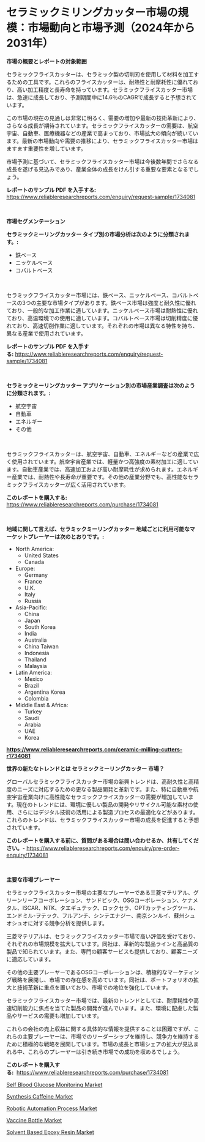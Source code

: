 <p><h1>セラミックミリングカッター市場の規模：市場動向と市場予測（2024年から2031年）</h1></p><p><strong>市場の概要とレポートの対象範囲</strong></p>
<p><p>セラミックフライスカッターは、セラミック製の切削刃を使用して材料を加工するための工具です。これらのフライスカッターは、耐熱性と耐摩耗性に優れており、高い加工精度と長寿命を持っています。セラミックフライスカッター市場は、急速に成長しており、予測期間中に14.6％のCAGRで成長すると予想されています。</p><p>この市場の現在の見通しは非常に明るく、需要の増加や最新の技術革新により、さらなる成長が期待されています。セラミックフライスカッターの需要は、航空宇宙、自動車、医療機器などの産業で高まっており、市場拡大の傾向が続いています。最新の市場動向や需要の推移により、セラミックフライスカッター市場はますます重要性を増しています。</p><p>市場予測に基づいて、セラミックフライスカッター市場は今後数年間でさらなる成長を遂げる見込みであり、産業全体の成長をけん引する重要な要素となるでしょう。</p></p>
<p><strong>レポートのサンプル PDF を入手する:</strong> <a href="https://www.reliableresearchreports.com/enquiry/request-sample/1734081">https://www.reliableresearchreports.com/enquiry/request-sample/1734081</a></p>
<p>&nbsp;</p>
<p><strong>市場セグメンテーション</strong></p>
<p><strong>セラミックミーリングカッター タイプ別の市場分析は次のように分類されます。:</strong></p>
<p><ul><li>鉄ベース</li><li>ニッケルベース</li><li>コバルトベース</li></ul></p>
<p>&nbsp;</p>
<p><p>セラミックフライスカッター市場には、鉄ベース、ニッケルベース、コバルトベースの3つの主要な市場タイプがあります。鉄ベース市場は強度と耐久性に優れており、一般的な加工作業に適しています。ニッケルベース市場は耐熱性に優れており、高温環境での使用に適しています。コバルトベース市場は切削精度に優れており、高速切削作業に適しています。それぞれの市場は異なる特性を持ち、異なる産業で使用されています。</p></p>
<p><strong>レポートのサンプル PDF を入手する:</strong>&nbsp;<a href="https://www.reliableresearchreports.com/enquiry/request-sample/1734081">https://www.reliableresearchreports.com/enquiry/request-sample/1734081</a></p>
<p>&nbsp;</p>
<p><strong> セラミックミーリングカッター アプリケーション別の市場産業調査は次のように分類されます。:</strong></p>
<p><ul><li>航空宇宙</li><li>自動車</li><li>エネルギー</li><li>その他</li></ul></p>
<p>&nbsp;</p>
<p><p>セラミックフライスカッターは、航空宇宙、自動車、エネルギーなどの産業で広く使用されています。航空宇宙産業では、軽量かつ高強度の素材加工に適しています。自動車産業では、高速加工および高い耐摩耗性が求められます。エネルギー産業では、耐熱性や長寿命が重要です。その他の産業分野でも、高性能なセラミックフライスカッターが広く活用されています。</p></p>
<p><strong>このレポートを購入する:</strong>&nbsp; <a href="https://www.reliableresearchreports.com/purchase/1734081">https://www.reliableresearchreports.com/purchase/1734081</a></p>
<p>&nbsp;</p>
<p><strong>地域に関して言えば、セラミックミーリングカッター 地域ごとに利用可能なマーケットプレーヤーは次のとおりです。:</strong></p>
<p><ul>
    <li>
        North America:
        <ul>
            <li>United States</li>
            <li>Canada</li>
        </ul>
    </li>
    <li>
        Europe:
        <ul>
            <li>Germany</li>
            <li>France</li>
            <li>U.K.</li>
            <li>Italy</li>
            <li>Russia</li>
        </ul>
    </li>
    <li>
        Asia-Pacific:
        <ul>
            <li>China</li>
            <li>Japan</li>
            <li>South Korea</li>
            <li>India</li>
            <li>Australia</li>
            <li>China Taiwan</li>
            <li>Indonesia</li>
            <li>Thailand</li>
            <li>Malaysia</li>
        </ul>
    </li>
    <li>
        Latin America:
        <ul>
            <li>Mexico</li>
            <li>Brazil</li>
            <li>Argentina Korea</li>
            <li>Colombia</li>
        </ul>
    </li>
    <li>
        Middle East & Africa:
        <ul>
            <li>Turkey</li>
            <li>Saudi</li>
            <li>Arabia</li>
            <li>UAE</li>
            <li>Korea</li>
        </ul>
    </li>
    </ul></p>
<p><strong><a href="https://www.reliableresearchreports.com/ceramic-milling-cutters-r1734081">https://www.reliableresearchreports.com/ceramic-milling-cutters-r1734081</a></strong>&nbsp;</p>
<p><strong>世界の新たなトレンドとは セラミックミーリングカッター 市場？</strong></p>
<p><p>グローバルセラミックフライスカッター市場の新興トレンドは、高耐久性と高精度のニーズに対応するための更なる製品開発と革新です。また、特に自動車や航空宇宙産業向けに高性能なセラミックフライスカッターの需要が増加しています。現在のトレンドには、環境に優しい製品の開発やリサイクル可能な素材の使用、さらにはデジタル技術の活用による製造プロセスの最適化などがあります。これらのトレンドは、セラミックフライスカッター市場の成長を促進すると予想されています。</p></p>
<p><strong>このレポートを購入する前に、質問がある場合は問い合わせるか、共有してください。</strong>- <a href="https://www.reliableresearchreports.com/enquiry/pre-order-enquiry/1734081">https://www.reliableresearchreports.com/enquiry/pre-order-enquiry/1734081</a></p>
<p>&nbsp;</p>
<p><strong>主要な市場プレーヤー</strong></p>
<p><p>セラミックフライスカッター市場の主要なプレーヤーである三菱マテリアル、グリーンリーフコーポレーション、サンドビック、OSGコーポレーション、ケナメタル、ISCAR、NTK、タエギュテック、ロックセラ、OPTカッティングツール、エンドミル-ヲテック、フルアンチ、シンテエナジー、南京シンルイ、蘇州シュオシュオに対する競争分析を提供します。</p><p>三菱マテリアルは、セラミックフライスカッター市場で高い評価を受けており、それぞれの市場規模を拡大しています。同社は、革新的な製品ラインと高品質の製品で知られています。また、専門の顧客サービスも提供しており、顧客ニーズに適応しています。</p><p>その他の主要プレーヤーであるOSGコーポレーションは、積極的なマーケティング戦略を展開し、市場での存在感を高めています。同社は、ポートフォリオの拡大と技術革新に重点を置いており、市場での地位を強化しています。</p><p>セラミックフライスカッター市場では、最新のトレンドとしては、耐摩耗性や高速切削能力に焦点を当てた製品の開発が進んでいます。また、環境に配慮した製品やサービスの需要も増加しています。</p><p>これらの会社の売上収益に関する具体的な情報を提供することは困難ですが、これらの主要プレーヤーは、市場でのリーダーシップを維持し、競争力を維持するために積極的な戦略を展開しています。市場の成長と市場シェアの拡大が見込まれる中、これらのプレーヤーは引き続き市場での成功を収めるでしょう。</p></p>
<p><strong>このレポートを購入する:</strong>&nbsp;&nbsp;<a href="https://www.reliableresearchreports.com/purchase/1734081">https://www.reliableresearchreports.com/purchase/1734081</a></p>
<p><p><a href="https://github.com/vimar16th/Market-Research-Report-List-4/blob/main/self-blood-glucose-monitoring-market.md">Self Blood Glucose Monitoring Market</a></p><p><a href="https://issuu.com/reportprime-2/docs/synthesis-caffeine-market-size-2030.pptx">Synthesis Caffeine Market</a></p><p><a href="https://github.com/luckyshygirl/Market-Research-Report-List-4/blob/main/robotic-automation-process-market.md">Robotic Automation Process Market</a></p><p><a href="https://issuu.com/reportprime-2/docs/vaccine-bottle-market-size-2030.pptx">Vaccine Bottle Market</a></p><p><a href="https://www.linkedin.com/pulse/solvent-based-epoxy-resin-market-size-growth-forecast-from-smoge?trackingId=40W3DmQKWb6MtfIuGsDKQQ%3D%3D">Solvent Based Epoxy Resin Market</a></p></p>